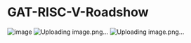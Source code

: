 # GAT-RISC-V-Roadshow
![image](https://github.com/user-attachments/assets/3605c902-a21a-4c5e-bcbf-313b33cf13f6)
![Uploading image.png…]()
![Uploading image.png…]()

